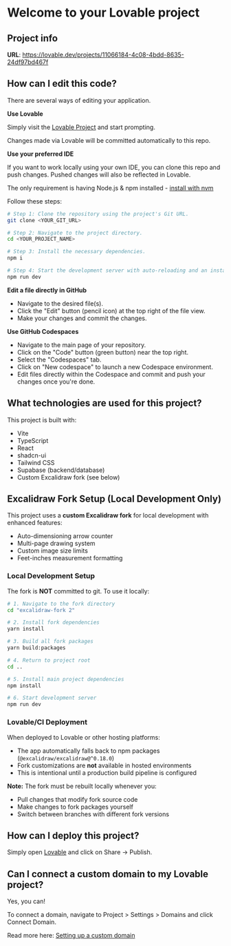 # Welcome to your Lovable project

## Project info

**URL**: https://lovable.dev/projects/11066184-4c08-4bdd-8635-24df97bd467f

## How can I edit this code?

There are several ways of editing your application.

**Use Lovable**

Simply visit the [Lovable Project](https://lovable.dev/projects/11066184-4c08-4bdd-8635-24df97bd467f) and start prompting.

Changes made via Lovable will be committed automatically to this repo.

**Use your preferred IDE**

If you want to work locally using your own IDE, you can clone this repo and push changes. Pushed changes will also be reflected in Lovable.

The only requirement is having Node.js & npm installed - [install with nvm](https://github.com/nvm-sh/nvm#installing-and-updating)

Follow these steps:

```sh
# Step 1: Clone the repository using the project's Git URL.
git clone <YOUR_GIT_URL>

# Step 2: Navigate to the project directory.
cd <YOUR_PROJECT_NAME>

# Step 3: Install the necessary dependencies.
npm i

# Step 4: Start the development server with auto-reloading and an instant preview.
npm run dev
```

**Edit a file directly in GitHub**

- Navigate to the desired file(s).
- Click the "Edit" button (pencil icon) at the top right of the file view.
- Make your changes and commit the changes.

**Use GitHub Codespaces**

- Navigate to the main page of your repository.
- Click on the "Code" button (green button) near the top right.
- Select the "Codespaces" tab.
- Click on "New codespace" to launch a new Codespace environment.
- Edit files directly within the Codespace and commit and push your changes once you're done.

## What technologies are used for this project?

This project is built with:

- Vite
- TypeScript
- React
- shadcn-ui
- Tailwind CSS
- Supabase (backend/database)
- Custom Excalidraw fork (see below)

## Excalidraw Fork Setup (Local Development Only)

This project uses a **custom Excalidraw fork** for local development with enhanced features:
- Auto-dimensioning arrow counter
- Multi-page drawing system
- Custom image size limits
- Feet-inches measurement formatting

### Local Development Setup

The fork is **NOT** committed to git. To use it locally:

```bash
# 1. Navigate to the fork directory
cd "excalidraw-fork 2"

# 2. Install fork dependencies
yarn install

# 3. Build all fork packages
yarn build:packages

# 4. Return to project root
cd ..

# 5. Install main project dependencies
npm install

# 6. Start development server
npm run dev
```

### Lovable/CI Deployment

When deployed to Lovable or other hosting platforms:
- The app automatically falls back to npm packages (`@excalidraw/excalidraw@^0.18.0`)
- Fork customizations are **not** available in hosted environments
- This is intentional until a production build pipeline is configured

**Note:** The fork must be rebuilt locally whenever you:
- Pull changes that modify fork source code
- Make changes to fork packages yourself
- Switch between branches with different fork versions

## How can I deploy this project?

Simply open [Lovable](https://lovable.dev/projects/11066184-4c08-4bdd-8635-24df97bd467f) and click on Share -> Publish.

## Can I connect a custom domain to my Lovable project?

Yes, you can!

To connect a domain, navigate to Project > Settings > Domains and click Connect Domain.

Read more here: [Setting up a custom domain](https://docs.lovable.dev/features/custom-domain#custom-domain)
